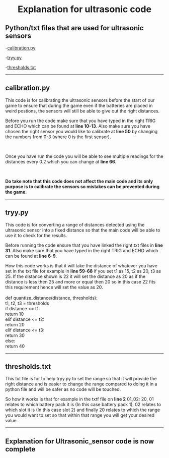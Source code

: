 <h1 align="center"> 
Explanation for ultrasonic code
</h1>


<h2>
Python/txt files that are used for ultrasonic sensors
</h2>

-[calibration.py](./Code_used/calibration.py)

-[tryy.py](./Code_used/tryy.py)

-[thresholds.txt](./Code_used/thresholds.txt)


----
<h2>
calibration.py 
</h2>
This code is for calibrating the ultrasonic sensors before the start of our game to ensure that during the game even if the batteries are placed in weird postions, the sensors will still be able to give out the right distances.

<br>

Before you run the code make sure that you have typed in the right  TRIG and ECHO which can be found at **line 10-13**. Also make sure you have chosen the right sensor you would like to calibrate at **line 50** by changing the numbers from 0-3 (where 0 is the first sensor).

<br>

Once you have run the code you will be able to see multiple readings for the distances every 0.2 which you can change at **line 66**.

<br>

**Do take note that this code does not affect the main code and its only purpose is to calibrate the sensors so mistakes can be prevented during the game.**

------

<h2>
tryy.py 
</h2>

This code is for converting a range of distances detected using the ultrasonic sensor into a fixed distance so that the main code will be able to use it to check for the results.

Before running the code ensure that you have linked the right txt files in **line 31**. Also make sure that you have typed in the right  TRIG and ECHO which can be found at **line 6-9**. 

How this code works is that it will take the distance of whatever you have set in the txt file for example in **line 59-68** if you set t1 as 15, t2 as 20, t3 as 25. If the distance shown is 22 it will set the distance as 20 as if the distance is less then 25 and more or equal then 20 so in this case 22 fits this requirement hence will set the value as 20.
<br>
<br>
def quantize_distance(distance, thresholds):<br>
    t1, t2, t3 = thresholds<br>
    if distance <= t1:<br>
        return 10<br>
    elif distance <= t2:<br>
        return 20<br>
    elif distance <= t3:<br>
        return 30<br>
    else:<br>
        return 40

------

<h2>
thresholds.txt
</h2>

This txt file is for to help tryy.py to set the range so that it will provide the right distance and is easier to change the range compared to doing it in a python file and will be safer as no code will be touched.

So how it works is that for example in the txtf file on **line 2** 01_02: 20, 01 relates to which battery pack it is (In this case battery pack 1), 02 relates to which slot it is (In this case slot 2) and finally 20 relates to which the range you would want to set so that within that range you will get your desired value.

--------
<h2>
Explanation for Ultrasonic_sensor code is now complete
</h2>